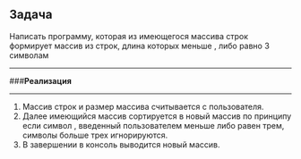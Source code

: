 ## Задача ##
Написать программу, которая из имеющегося массива строк формирует массив из строк, длина которых меньше , либо равно 3 символам
______

###**Реализация** 
____________
1. Массив строк и размер массива считывается с пользователя.
2. Далее имеющийся массив сортируется в новый массив по принципу если символ , введенный пользователем меньше либо равен трем, символы больше трех игнорируются.
3. В завершении в  консоль выводится новый массив.
